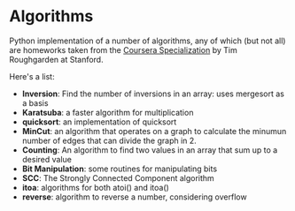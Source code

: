 # Algorithms
Python implementation of a number of algorithms, any of which (but not all) are homeworks taken from the [Coursera Specialization](https://www.coursera.org/specializations/algorithms) by Tim Roughgarden at Stanford. 

Here's a list:
+ **Inversion**: Find the number of inversions in an array: uses mergesort as a basis
+ **Karatsuba**: a faster algorithm for multiplication
+ **quicksort**: an implementation of quicksort 
+ **MinCut**: an algorithm that operates on a graph to calculate the minumun number of edges that can divide the graph in 2.
+ **Counting**: An algorithm to find two values in an array that sum up to a desired value
+ **Bit Manipulation**: some routines for manipulating bits
+ **SCC**: The Strongly Connected Component algorithm
+ **itoa**: algorithms for both atoi() and itoa()
+ **reverse**: algorithm to reverse a number, considering overflow 

